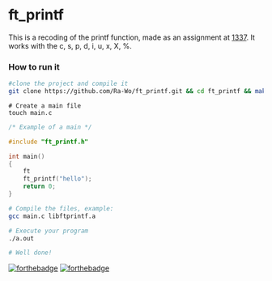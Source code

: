# ft_printf

This is a recoding of the printf function, made as an assignment at [1337][1]. It works with the c, s, p, d, i, u, x, X, %.

### How to run it

```bash
#clone the project and compile it
git clone https://github.com/Ra-Wo/ft_printf.git && cd ft_printf && make

```
```bach
# Create a main file
touch main.c
```
```c
/* Example of a main */

#include "ft_printf.h"

int main()
{
	ft
	ft_printf("hello");
	return 0;
}

```
```bash 
# Compile the files, example:
gcc main.c libftprintf.a

# Execute your program
./a.out

# Well done!
```


[![forthebadge](https://forthebadge.com/images/badges/made-with-c.svg)](https://forthebadge.com)
[![forthebadge](https://forthebadge.com/images/badges/built-with-love.svg)](https://forthebadge.com)

[1]: https://1337.ma
